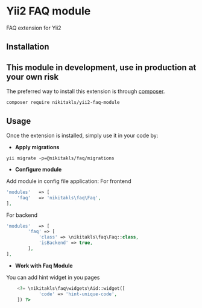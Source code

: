 Yii2 FAQ module
===============
FAQ extension for Yii2

Installation
------------
This module in development, use in production at your own risk
------------

The preferred way to install this extension is through [composer](http://getcomposer.org/download/).

```
composer require nikitakls/yii2-faq-module
```

Usage
-----

Once the extension is installed, simply use it in your code by:


- **Apply migrations**
```
yii migrate -p=@nikitakls/faq/migrations
```

- **Configure module**

Add module in config file application:
For frontend
```php
'modules'   => [
    'faq'   => 'nikitakls\faq\Faq',
],
```
For backend
```php
'modules'   => [
        'faq' => [
            'class' => \nikitakls\faq\Faq::class,
            'isBackend' => true,
        ],
],
```

- **Work with Faq Module**

You can add hint widget in you pages
```php
    <?= \nikitakls\faq\widgets\Aid::widget([
            'code' => 'hint-unique-code',
    ]) ?>
```

